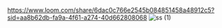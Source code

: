 https://www.loom.com/share/6dac0c766e2545b084851458a48912c5?sid=aa8b62db-fa9a-4f61-a274-40d662808068
![ss (1)](https://github.com/haticenurdincelsen/Hafta-20-JavaScript/assets/142350794/af4ff8b2-ea51-4884-887b-129f462ce8e7)
